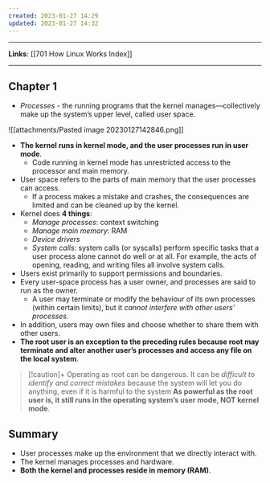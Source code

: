 ```yaml
---
created: 2023-01-27 14:29
updated: 2023-01-27 14:32
---
```

---
**Links**: [[701 How Linux Works Index]]

---
## Chapter 1
- *Processes* - the running programs that the kernel manages—collectively make up the system’s upper level, called user space.

![[attachments/Pasted image 20230127142846.png]]

- **The kernel runs in kernel mode, and the user processes run in user mode**. 
	- Code running in kernel mode has unrestricted access to the processor and main memory.
- User space refers to the parts of main memory that the user processes can access. 
	- If a process makes a mistake and crashes, the consequences are limited and can be cleaned up by the kernel.
- Kernel does **4 things**:
	- *Manage processes*: context switching
	- *Manage main memory*: RAM
	- *Device drivers*
	- *System calls*: system calls (or syscalls) perform specific tasks that a user process alone cannot do well or at all. For example, the acts of opening, reading, and writing files all involve system calls.
- Users exist primarily to support permissions and boundaries. 
- Every user-space process has a user owner, and processes are said to run as the owner. 
	- A user may terminate or modify the behaviour of its own processes (within certain limits), but it *cannot interfere with other users’ processes*. 
- In addition, users may own files and choose whether to share them with other users.
- **The root user is an exception to the preceding rules because root may terminate and alter another user’s processes and access any file on the local system**.

> [!caution]+ Operating as root can be dangerous. It can be *difficult to identify and correct mistakes* because the system will let you do anything, even if it is harmful to the system
> **As powerful as the root user is, it still runs in the operating system’s user mode, NOT kernel mode**.

## Summary
- User processes make up the environment that we directly interact with.
- The kernel manages processes and hardware.
- **Both the kernel and processes reside in memory (RAM)**.
